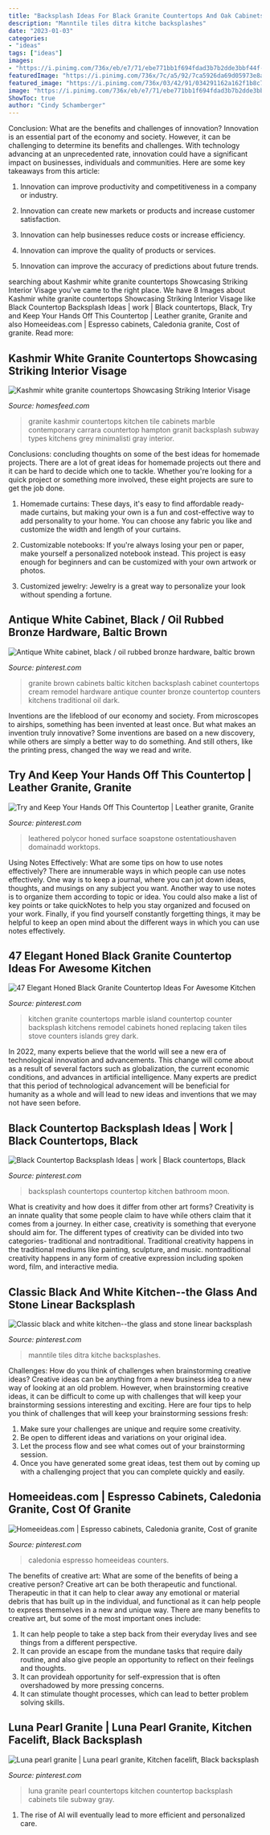 ```yaml
---
title: "Backsplash Ideas For Black Granite Countertops And Oak Cabinets - Kitchen Granite Countertops Marble Island Countertop Counter Backsplash Kitchens Remodel Cabinets Honed Replacing Taken Tiles Stove Counters Islands Grey Dark"
description: "Manntile tiles ditra kitche backsplashes"
date: "2023-01-03"
categories:
- "ideas"
tags: ["ideas"]
images:
- "https://i.pinimg.com/736x/eb/e7/71/ebe771bb1f694fdad3b7b2dde3bbf44f--baltic-brown-granite-kitchen-black-granite.jpg"
featuredImage: "https://i.pinimg.com/736x/7c/a5/92/7ca5926da69d05973e8afb2f789ff626.jpg"
featured_image: "https://i.pinimg.com/736x/03/42/91/034291162a162f1b8c72888bff2b452a--kitchen-grey-grey-kitchens.jpg"
image: "https://i.pinimg.com/736x/eb/e7/71/ebe771bb1f694fdad3b7b2dde3bbf44f--baltic-brown-granite-kitchen-black-granite.jpg"
ShowToc: true
author: "Cindy Schamberger"
---
```



Conclusion: What are the benefits and challenges of innovation?
Innovation is an essential part of the economy and society. However, it can be challenging to determine its benefits and challenges. With technology advancing at an unprecedented rate, innovation could have a significant impact on businesses, individuals and communities. Here are some key takeaways from this article:
1. Innovation can improve productivity and competitiveness in a company or industry.

2. Innovation can create new markets or products and increase customer satisfaction.

3. Innovation can help businesses reduce costs or increase efficiency.

4. Innovation can improve the quality of products or services.

5. Innovation can improve the accuracy of predictions about future trends.

	

		
searching about Kashmir white granite countertops Showcasing Striking Interior Visage you've came to the right place. We have 8 Images about Kashmir white granite countertops Showcasing Striking Interior Visage like Black Countertop Backsplash Ideas | work | Black countertops, Black, Try and Keep Your Hands Off This Countertop | Leather granite, Granite and also Homeeideas.com | Espresso cabinets, Caledonia granite, Cost of granite. Read more:
		
    
## Kashmir White Granite Countertops Showcasing Striking Interior Visage

<img loading=lazy src="https://homesfeed.com/wp-content/uploads/2015/12/kashmir-white-granite-countertops-for-contemporary-kitchen-ideas-together-with-subway-tile-backsplash.jpg" onerror="this.onerror=null;this.src='https://tse2.mm.bing.net/th?id=OIP._NtEbfgChTlIrE4ctT1ccwHaJ4&amp;pid=15.1';" alt="Kashmir white granite countertops Showcasing Striking Interior Visage">

_Source: homesfeed.com_

>granite kashmir countertops kitchen tile cabinets marble contemporary carrara countertop hampton granit backsplash subway types kitchens grey minimalisti gray interior. 

	

Conclusions: concluding thoughts on some of the best ideas for homemade projects.
There are a lot of great ideas for homemade projects out there and it can be hard to decide which one to tackle. Whether you're looking for a quick project or something more involved, these eight projects are sure to get the job done. 
1. Homemade curtains: These days, it's easy to find affordable ready-made curtains, but making your own is a fun and cost-effective way to add personality to your home. You can choose any fabric you like and customize the width and length of your curtains.

2. Customizable notebooks: If you're always losing your pen or paper, make yourself a personalized notebook instead. This project is easy enough for beginners and can be customized with your own artwork or photos.

3. Customized jewelry: Jewelry is a great way to personalize your look without spending a fortune.

    
## Antique White Cabinet, Black / Oil Rubbed Bronze Hardware, Baltic Brown

<img loading=lazy src="https://i.pinimg.com/736x/eb/e7/71/ebe771bb1f694fdad3b7b2dde3bbf44f--baltic-brown-granite-kitchen-black-granite.jpg" onerror="this.onerror=null;this.src='https://tse4.mm.bing.net/th?id=OIP.zK0ryaAgcD8yZf6J7K0OkQHaJ3&amp;pid=15.1';" alt="Antique White cabinet, black / oil rubbed bronze hardware, baltic brown">

_Source: pinterest.com_

>granite brown cabinets baltic kitchen backsplash cabinet countertops cream remodel hardware antique counter bronze countertop counters kitchens traditional oil dark. 

	

Inventions are the lifeblood of our economy and society. From microscopes to airships, something has been invented at least once. But what makes an invention truly innovative? Some inventions are based on a new discovery, while others are simply a better way to do something. And still others, like the printing press, changed the way we read and write.

    
## Try And Keep Your Hands Off This Countertop | Leather Granite, Granite

<img loading=lazy src="https://i.pinimg.com/736x/67/9a/34/679a34da066ec414f3147989a677af40.jpg" onerror="this.onerror=null;this.src='https://tse2.mm.bing.net/th?id=OIP.lAwR_lX5siirg6qecvaHigHaHv&amp;pid=15.1';" alt="Try and Keep Your Hands Off This Countertop | Leather granite, Granite">

_Source: pinterest.com_

>leathered polycor honed surface soapstone ostentatioushaven domainadd worktops. 

	

Using Notes Effectively: What are some tips on how to use notes effectively?
There are innumerable ways in which people can use notes effectively. One way is to keep a journal, where you can jot down ideas, thoughts, and musings on any subject you want. Another way to use notes is to organize them according to topic or idea. You could also make a list of key points or take quickNotes to help you stay organized and focused on your work. Finally, if you find yourself constantly forgetting things, it may be helpful to keep an open mind about the different ways in which you can use notes effectively.

    
## 47 Elegant Honed Black Granite Countertop Ideas For Awesome Kitchen

<img loading=lazy src="https://i.pinimg.com/736x/7c/a5/92/7ca5926da69d05973e8afb2f789ff626.jpg" onerror="this.onerror=null;this.src='https://tse4.mm.bing.net/th?id=OIP.XPU4MOyODMf7FOmjMcNxRQHaKM&amp;pid=15.1';" alt="47 Elegant Honed Black Granite Countertop Ideas For Awesome Kitchen">

_Source: pinterest.com_

>kitchen granite countertops marble island countertop counter backsplash kitchens remodel cabinets honed replacing taken tiles stove counters islands grey dark. 

	

In 2022, many experts believe that the world will see a new era of technological innovation and advancements. This change will come about as a result of several factors such as globalization, the current economic conditions, and advances in artificial intelligence. Many experts are predict that this period of technological advancement will be beneficial for humanity as a whole and will lead to new ideas and inventions that we may not have seen before.

    
## Black Countertop Backsplash Ideas | Work | Black Countertops, Black

<img loading=lazy src="https://i.pinimg.com/736x/3c/a6/d4/3ca6d4b93f95d8788af8f12a4c6f1d5d--bathroom-black-moon-design.jpg?b=t" onerror="this.onerror=null;this.src='https://tse3.mm.bing.net/th?id=OIP.73JllMvqXD2PEHiA8o_GKAHaFQ&amp;pid=15.1';" alt="Black Countertop Backsplash Ideas | work | Black countertops, Black">

_Source: pinterest.com_

>backsplash countertops countertop kitchen bathroom moon. 

	

What is creativity and how does it differ from other art forms?
Creativity is an innate quality that some people claim to have while others claim that it comes from a journey. In either case, creativity is something that everyone should aim for. The different types of creativity can be divided into two categories- traditional and nontraditional. Traditional creativity happens in the traditional mediums like painting, sculpture, and music. nontraditional creativity happens in any form of creative expression including spoken word, film, and interactive media.

    
## Classic Black And White Kitchen--the Glass And Stone Linear Backsplash

<img loading=lazy src="https://i.pinimg.com/736x/03/42/91/034291162a162f1b8c72888bff2b452a--kitchen-grey-grey-kitchens.jpg" onerror="this.onerror=null;this.src='https://tse3.mm.bing.net/th?id=OIP.lfx5MBYjjkaK15rNo_nYhAHaFj&amp;pid=15.1';" alt="Classic black and white kitchen--the glass and stone linear backsplash">

_Source: pinterest.com_

>manntile tiles ditra kitche backsplashes. 

	

Challenges: How do you think of challenges when brainstorming creative ideas?
Creative ideas can be anything from a new business idea to a new way of looking at an old problem. However, when brainstorming creative ideas, it can be difficult to come up with challenges that will keep your brainstorming sessions interesting and exciting. Here are four tips to help you think of challenges that will keep your brainstorming sessions fresh: 
1) Make sure your challenges are unique and require some creativity.
2) Be open to different ideas and variations on your original idea.
3) Let the process flow and see what comes out of your brainstorming session.
4) Once you have generated some great ideas, test them out by coming up with a challenging project that you can complete quickly and easily.

    
## Homeeideas.com | Espresso Cabinets, Caledonia Granite, Cost Of Granite

<img loading=lazy src="https://i.pinimg.com/736x/b2/dd/a3/b2dda3c243508effd942533e7722161b.jpg" onerror="this.onerror=null;this.src='https://tse3.mm.bing.net/th?id=OIP.Co1RH9gE1JUReTDShnrGYgHaFj&amp;pid=15.1';" alt="Homeeideas.com | Espresso cabinets, Caledonia granite, Cost of granite">

_Source: pinterest.com_

>caledonia espresso homeeideas counters. 

	

The benefits of creative art: What are some of the benefits of being a creative person?
Creative art can be both therapeutic and functional. Therapeutic in that it can help to clear away any emotional or material debris that has built up in the individual, and functional as it can help people to express themselves in a new and unique way. There are many benefits to creative art, but some of the most important ones include: 
1. It can help people to take a step back from their everyday lives and see things from a different perspective.
2. It can provide an escape from the mundane tasks that require daily routine, and also give people an opportunity to reflect on their feelings and thoughts. 
3. It can provideah opportunity for self-expression that is often overshadowed by more pressing concerns. 
4. It can stimulate thought processes, which can lead to better problem solving skills.

    
## Luna Pearl Granite | Luna Pearl Granite, Kitchen Facelift, Black Backsplash

<img loading=lazy src="https://i.pinimg.com/736x/41/9b/41/419b41509e3061268420e5ccc7ddb312.jpg" onerror="this.onerror=null;this.src='https://tse3.mm.bing.net/th?id=OIP.zaiWeQQcQVUs7GKrblZX2wHaJ3&amp;pid=15.1';" alt="Luna pearl granite | Luna pearl granite, Kitchen facelift, Black backsplash">

_Source: pinterest.com_

>luna granite pearl countertops kitchen countertop backsplash cabinets tile subway gray. 

	

1. The rise of AI will eventually lead to more efficient and personalized care. 

